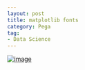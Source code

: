 ```yaml
---
layout: post
title: matplotlib fonts
category: Pega
tag:
- Data Science
---
```





[![image](https://jehyunlee.github.io/thumbnails/Python-DS/56_fonts_0.png)](https://jehyunlee.github.io/2021/01/19/Python-DS-56-mpl_font/)
